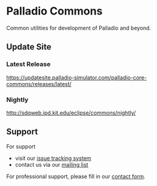 # Palladio Commons
Common utilities for development of Palladio and beyond.

## Update Site
### Latest Release
https://updatesite.palladio-simulator.com/palladio-core-commons/releases/latest/
### Nightly
http://sdqweb.ipd.kit.edu/eclipse/commons/nightly/

## Support
For support
* visit our [issue tracking system](https://palladio-simulator.com/jira)
* contact us via our [mailing list](https://lists.ira.uni-karlsruhe.de/mailman/listinfo/palladio-dev)

For professional support, please fill in our [contact form](http://www.palladio-simulator.com/about_palladio/support/).
